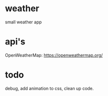 # weather
small weather app

# api's
OpenWeatherMap: https://openweathermap.org/

# todo
debug, add animation to css, clean up code.